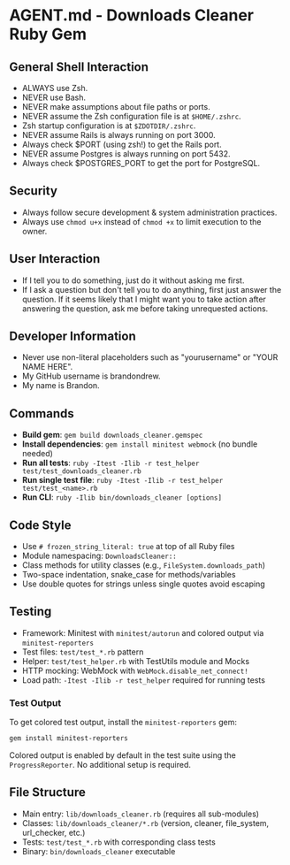 # AGENT.md - Downloads Cleaner Ruby Gem

## General Shell Interaction
- ALWAYS use Zsh.
- NEVER use Bash.
- NEVER make assumptions about file paths or ports.
- NEVER assume the Zsh configuration file is at `$HOME/.zshrc`.
- Zsh startup configuration is at `$ZDOTDIR/.zshrc`.
- NEVER assume Rails is always running on port 3000.
- Always check $PORT (using zsh!) to get the Rails port.
- NEVER assume Postgres is always running on port 5432.
- Always check $POSTGRES_PORT to get the port for PostgreSQL.

## Security
- Always follow secure development & system administration practices.
- Always use `chmod u+x` instead of `chmod +x` to limit execution to the owner.

## User Interaction
- If I tell you to do something, just do it without asking me first.
- If I ask a question but don't tell you to do anything, first just answer the question.  If it seems likely that I might want you to take action after answering the question, ask me before taking unrequested actions.


## Developer Information
- Never use non-literal placeholders such as "yourusername" or "YOUR NAME HERE".
- My GitHub username is brandondrew.
- My name is Brandon.


## Commands
- **Build gem**: `gem build downloads_cleaner.gemspec`
- **Install dependencies**: `gem install minitest webmock` (no bundle needed)
- **Run all tests**: `ruby -Itest -Ilib -r test_helper test/test_downloads_cleaner.rb`
- **Run single test file**: `ruby -Itest -Ilib -r test_helper test/test_<name>.rb`
- **Run CLI**: `ruby -Ilib bin/downloads_cleaner [options]`

## Code Style
- Use `# frozen_string_literal: true` at top of all Ruby files
- Module namespacing: `DownloadsCleaner::`
- Class methods for utility classes (e.g., `FileSystem.downloads_path`)
- Two-space indentation, snake_case for methods/variables
- Use double quotes for strings unless single quotes avoid escaping

## Testing
- Framework: Minitest with `minitest/autorun` and colored output via `minitest-reporters`
- Test files: `test/test_*.rb` pattern
- Helper: `test/test_helper.rb` with TestUtils module and Mocks
- HTTP mocking: WebMock with `WebMock.disable_net_connect!`
- Load path: `-Itest -Ilib -r test_helper` required for running tests

### Test Output
To get colored test output, install the `minitest-reporters` gem:

```sh
gem install minitest-reporters
```

Colored output is enabled by default in the test suite using the `ProgressReporter`.
No additional setup is required.

## File Structure
- Main entry: `lib/downloads_cleaner.rb` (requires all sub-modules)
- Classes: `lib/downloads_cleaner/*.rb` (version, cleaner, file_system, url_checker, etc.)
- Tests: `test/test_*.rb` with corresponding class tests
- Binary: `bin/downloads_cleaner` executable

